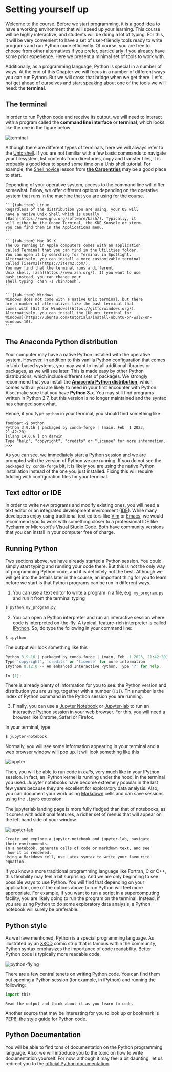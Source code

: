 # Setting yourself up
Welcome to the course. Before we start programming,
it is a good idea to have a working environment that will speed up
your learning. This course will be highly interactive, and students
will be doing a lot of typing. For this, it will be very convenient 
to have a set of user-friendly tools ready to write programs and 
run Python code efficiently. Of course, you are free to choose from 
other alternatives if you prefer, particularly if you already have
some prior experience. Here we present a minimal set of tools to work 
with.

Additionally, as a programming language, Python is special in a 
number of ways. At the end of this Chapter
we will focus in a number of different ways you can 
run Python. But we will cross that bridge when we get there. Let's 
not get ahead of ourselves and start speaking about one of the tools
we will need: the **terminal**.

## The terminal
In order to run Python code and receive its output, we will need 
to interact with a program called the **command line interface** 
or **terminal**, which looks like the one in the figure below

![terminal](https://upload.wikimedia.org/wikipedia/commons/2/29/Linux_command-line._Bash._GNOME_Terminal._screenshot.png)

Although there are different types of terminals,
here we will always refer to the 
[Unix shell](https://en.wikipedia.org/wiki/Unix_shell).
If you are not familiar with a few basic commands to navigate
your filesystem, list contents from directories, copy and
transfer files, it is probably a good idea to spend some time
on a Unix shell tutorial. For example, the 
[Shell novice](https://swcarpentry.github.io/shell-novice/)
lesson from [**the Carpentries**](https://carpentries.org/) 
may be a good place to start.

Depending of your operative system, access to the command line 
will differ somewhat. Below, we offer different options depending on
the operative system that runs in the machine that you are using
for the course.

````{tab-set}
```{tab-item} Linux
Regardless of the distribution you are using, your OS will
have a native Unix Shell which is usually 
[Bash](https://www.gnu.org/software/bash/). Typically, it
will either be the Gnome Terminal, the KDE Konsole or xterm.
You can find them in the Applications menu.
```

```{tab-item} Mac OS X
The OS running in Apple computers comes with an application
called Terminal that you can find in the Utilities folder. 
You can open it by searching for Terminal in Spotlight. 
Alternatively, you can install a more customizable terminal
called [iTerm2](https://iterm2.com/). 
You may find that the terminal runs a different
Unix shell, [zsh](https://www.zsh.org/). If you want to use
bash instead, you can change your
shell typing `chsh -s /bin/bash`.
```

```{tab-item} Windows
Windows does not come with a native Unix terminal, but there
are a number of alternatives like the bash terminal that
comes with [Git for Windows](https://gitforwindows.org/).
Alternatively, you can install the [Ubuntu terminal for
Windows](https://ubuntu.com/tutorials/install-ubuntu-on-wsl2-on-windows-10).
```
````

## The Anaconda Python distribution 
Your computer may have a native Python installed with the operative
system. However, in addition to this vanilla Python configuration
that comes in Unix-based systems, you may want to install additional
libraries or packages, as we will see later. This is made easy by 
other Python distributions, which include different sets of packages.
We strongly recommend that you install the 
[**Anaconda Python distribution**](https://www.anaconda.com/products/distribution), 
which comes with all you are likely to need
in your first encounter with Python. Also, make sure that you 
have **Python 3.x**. You may still find programs written in Python
2.7, but this version is no longer maintained and the syntax has
changed somewhat.

Hence, if you type `python` in your terminal, you should find something
like
```console
foo@bar:~$ python
Python 3.9.16 | packaged by conda-forge | (main, Feb  1 2023, 21:42:20)
[Clang 14.0.6 ] on darwin
Type "help", "copyright", "credits" or "license" for more information.
>>>
```
As you can see, we immediately start a Python session and we are 
prompted with the version of Python we are running. If you do not 
see the `packaged by conda-forge` bit, it is likely you are using
the native Python installation instead of the one you just installed.
Fixing this will require fiddling with configuration files for your
terminal.

## Text editor or IDE
In order to write new programs and modify existing ones,
you will need a text editor or an integrated development
environment 
([IDE](https://en.wikipedia.org/wiki/Integrated_development_environment)). 
While many developers enjoy using traditional text editors like 
[Vim](https://www.vim.org/) or 
[Emacs](https://www.gnu.org/software/emacs/), we would
recommend you to work with something closer to a professional IDE like 
[Pycharm](https://www.jetbrains.com/pycharm/) or Microsoft's 
[Visual Studio Code](https://en.wikipedia.org/wiki/Visual_Studio_Code).
Both have community versions that you can install in your computer
free of charge.

## Running Python
Two sections above, we have already started a Python session.
You could simply start typing and running your code there.
But this is not the only way of programming Python code, 
and it is definitely not the best.
Although we will get into the details later in the course, 
an important thing for you to learn before we start is that 
Python programs can be run in different ways.

1. You can use a text editor to write a program in a file, e.g. 
`my_program.py` and run it from the terminal typing
```bash
$ python my_program.py
```

2. You can open a Python interpreter and run an interactive session
where code is interpreted on-the-fly. A typical, feature-rich
interpreter is called [IPython](https://ipython.org/). So, do 
type the following in your command line:
```bash
$ ipython
```
The output will look something like this
```python
Python 3.9.16 | packaged by conda-forge | (main, Feb  1 2023, 21:42:20)
Type 'copyright', 'credits' or 'license' for more information
IPython 8.12.0 -- An enhanced Interactive Python. Type '?' for help.

In [1]:
```
There is already plenty of information for you to see: the Python
version and distribution you are using, together with a number (`[1]`).
This number is the index of Python command in the Python session
you are running.

3. Finally, you can use a 
[Jupyter Notebook](https://jupyter-notebook.readthedocs.io)
or [Jupyter-lab](https://jupyterlab.readthedocs.io/) to run an
 interactive Python session in your web browser. For this, you will 
need a browser like Chrome, Safari or Firefox.

In your terminal, type 
```bash
$ jupyter-notebook
```
Normally, you will see some information appearing in your terminal and
a web browser window will pop up. It will look something like this

![jupyter](https://jupyter-notebook.readthedocs.io/en/latest/_images/notebook-running-code.png)

Then, you will be able to run code in *cells*, very much like in 
your IPython session. In fact, an IPython kernel is running
under the hood, in the terminal you used. Jupyter notebooks have 
become extremely popular in the last few years because they are
excellent for exploratory data analysis. Also, you can document
your work using [Markdown](https://www.markdownguide.org/) cells
and can save sessions using the `.ipynb` extension.

The jupyterlab landing page is more fully fledged than that
of notebooks, as it comes with additional features, a richer
set of menus that will appear on the left hand side of your window.

![jupyter-lab](https://jupyterlab.readthedocs.io/en/stable/_images/jupyterlab.png)

```{exercise}
Create and explore a jupyter-notebook and jupyter-lab, navigate 
their environments. 
In a notebook, generate cells of code or markdown text, and see
 how it is rendered. 
Using a Markdown cell, use Latex syntax to write your favourite
equation.
```

If you know a more traditional programming language like Fortran,
 C or  C++, this flexibility may feel a bit surprising. And we are only 
beginning to see possible ways to use Python. You will find that 
depending on your application, one of the options above to run
Python will feel more appropriate. For example, if you want to
run a script in a supercomputing facility, you are likely going
to run the program on the terminal. Instead, if you are using 
Python to do some exploratory data analysis, a Python notebook
will surely be preferable.

## Python style
As we have mentioned, Python is a special programming language.
As illustrated by an [XKCD](https://xkcd.com/) comic strip that is 
famous within the community, Python syntax emphasizes the importance
of code readability. Better Python code is typically more readable
code.

![python-flying](https://imgs.xkcd.com/comics/python.png)

There are a few central tenets on writing Python code. You
can find them out opening a Python session (for example, in iPython)
and running  the following:

```python
import this
```

```{exercise}
Read the output and think about it as you learn to code.
```

Another source that may be interesting for you to look up or
bookmark is [PEP8](https://peps.python.org/pep-0008/), the
style guide for Python code.

## Python Documentation
You will be able to find tons of documentation on the Python
programming language. Also, we will introduce you to the topic on 
how to write documentation yourself. For now, although it may
feel a bit daunting, let us redirect you to the 
[official Python documentation](https://docs.python.org/3/).
